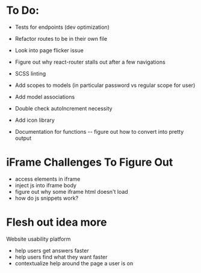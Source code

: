 # To Do:

- Tests for endpoints (dev optimization)

- Refactor routes to be in their own file
- Look into page flicker issue

- Figure out why react-router stalls out after a few navigations

- SCSS linting
- Add scopes to models (in particular password vs regular scope for user)
- Add model associations
- Double check autoIncrement necessity
- Add icon library
- Documentation for functions -- figure out how to convert into pretty output

# iFrame Challenges To Figure Out
- access elements in iframe
- inject js into iframe body
- figure out why some iframe html doesn't load
- how do js snippets work?


# Flesh out idea more

Website usability platform
- help users get answers faster
- help users find what they want faster
- contextualize help around the page a user is on